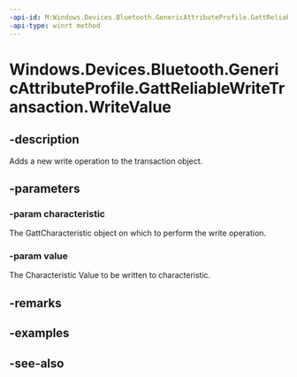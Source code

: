 ----api-id: M:Windows.Devices.Bluetooth.GenericAttributeProfile.GattReliableWriteTransaction.WriteValue(Windows.Devices.Bluetooth.GenericAttributeProfile.GattCharacteristic,Windows.Storage.Streams.IBuffer)
-api-type: winrt method
---<!-- Method syntaxpublic void WriteValue(Windows.Devices.Bluetooth.GenericAttributeProfile.GattCharacteristic characteristic, Windows.Storage.Streams.IBuffer value)--># Windows.Devices.Bluetooth.GenericAttributeProfile.GattReliableWriteTransaction.WriteValue## -descriptionAdds a new write operation to the transaction object.## -parameters### -param characteristicThe GattCharacteristic object on which to perform the write operation.### -param valueThe Characteristic Value to be written to characteristic.## -remarks## -examples## -see-also
